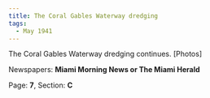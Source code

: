 ```yaml
---  
title: The Coral Gables Waterway dredging  
tags:  
  - May 1941  
---  
```

  
The Coral Gables Waterway dredging continues. [Photos]  
  
Newspapers: **Miami Morning News or The Miami Herald**  
  
Page: **7**, Section: **C** 
